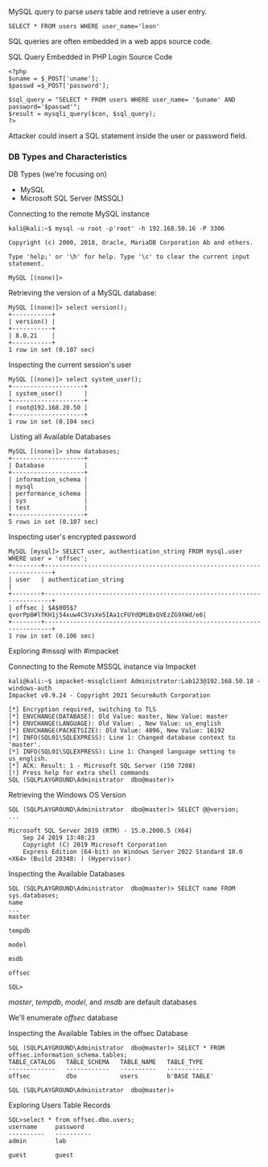 MySQL query to parse _users_ table and retrieve a user entry.

```
SELECT * FROM users WHERE user_name='leon'
```

SQL queries are often embedded in a web apps source code. 

SQL Query Embedded in PHP Login Source Code

```
<?php
$uname = $_POST['uname'];
$passwd =$_POST['password'];

$sql_query = "SELECT * FROM users WHERE user_name= '$uname' AND password='$passwd'";
$result = mysqli_query($con, $sql_query);
?>
```

Attacker could insert a SQL statement inside the user or password field.

### DB Types and Characteristics 

DB Types (we're focusing on)
* MySQL
* Microsoft SQL Server (MSSQL)

Connecting to the remote MySQL instance

```
kali@kali:~$ mysql -u root -p'root' -h 192.168.50.16 -P 3306

Copyright (c) 2000, 2018, Oracle, MariaDB Corporation Ab and others.

Type 'help;' or '\h' for help. Type '\c' to clear the current input statement.

MySQL [(none)]>
```

Retrieving the version of a MySQL database:

```
MySQL [(none)]> select version();
+-----------+
| version() |
+-----------+
| 8.0.21    |
+-----------+
1 row in set (0.107 sec)
```

Inspecting the current session's user

```
MySQL [(none)]> select system_user();
+--------------------+
| system_user()      |
+--------------------+
| root@192.168.20.50 |
+--------------------+
1 row in set (0.104 sec)
```
 Listing all Available Databases

```
MySQL [(none)]> show databases;
+--------------------+
| Database           |
+--------------------+
| information_schema |
| mysql              |
| performance_schema |
| sys                |
| test               |
+--------------------+
5 rows in set (0.107 sec)
```

Inspecting user's encrypted password

```
MySQL [mysql]> SELECT user, authentication_string FROM mysql.user WHERE user = 'offsec';
+--------+------------------------------------------------------------------------+
| user   | authentication_string                                                  |
+--------+------------------------------------------------------------------------+
| offsec | $A$005$?qvorPp8#lTKH1j54xuw4C5VsXe5IAa1cFUYdQMiBxQVEzZG9XWd/e6|
+--------+------------------------------------------------------------------------+
1 row in set (0.106 sec)
```

Exploring #mssql with #impacket 

Connecting to the Remote MSSQL instance via Impacket

```
kali@kali:~$ impacket-mssqlclient Administrator:Lab123@192.168.50.18 -windows-auth
Impacket v0.9.24 - Copyright 2021 SecureAuth Corporation

[*] Encryption required, switching to TLS
[*] ENVCHANGE(DATABASE): Old Value: master, New Value: master
[*] ENVCHANGE(LANGUAGE): Old Value: , New Value: us_english
[*] ENVCHANGE(PACKETSIZE): Old Value: 4096, New Value: 16192
[*] INFO(SQL01\SQLEXPRESS): Line 1: Changed database context to 'master'.
[*] INFO(SQL01\SQLEXPRESS): Line 1: Changed language setting to us_english.
[*] ACK: Result: 1 - Microsoft SQL Server (150 7208)
[!] Press help for extra shell commands
SQL (SQLPLAYGROUND\Administrator  dbo@master)>
```
Retrieving the Windows OS Version

```
SQL (SQLPLAYGROUND\Administrator  dbo@master)> SELECT @@version;
...

Microsoft SQL Server 2019 (RTM) - 15.0.2000.5 (X64)
	Sep 24 2019 13:48:23
	Copyright (C) 2019 Microsoft Corporation
	Express Edition (64-bit) on Windows Server 2022 Standard 10.0 <X64> (Build 20348: ) (Hypervisor)
```

Inspecting the Available Databases

```
SQL (SQLPLAYGROUND\Administrator  dbo@master)> SELECT name FROM sys.databases;
name
...
master

tempdb

model

msdb

offsec

SQL>
```

_master_, _tempdb_, _model_, and _msdb_ are default databases

We'll enumerate _offsec_ database 

Inspecting the Available Tables in the offsec Database

```
SQL (SQLPLAYGROUND\Administrator  dbo@master)> SELECT * FROM offsec.information_schema.tables;
TABLE_CATALOG   TABLE_SCHEMA   TABLE_NAME   TABLE_TYPE   
-------------   ------------   ----------   ----------   
offsec          dbo            users        b'BASE TABLE'   

SQL (SQLPLAYGROUND\Administrator  dbo@master)> 
```

Exploring Users Table Records

```
SQL>select * from offsec.dbo.users;
username     password     
----------   ----------   
admin        lab        

guest        guest 
```



